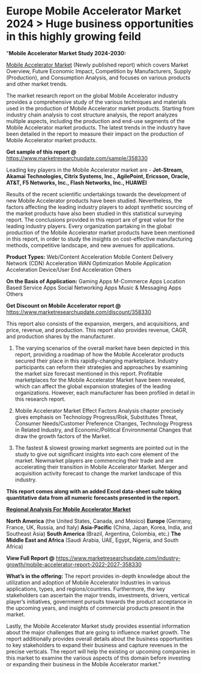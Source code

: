 # Europe Mobile Accelerator Market 2024 > Huge business opportunities in this highly growing feild
"<strong>Mobile Accelerator Market Study 2024-2030:</strong>

<a href=https://www.marketresearchupdate.com/sample/358330>Mobile Accelerator Market</a> (Newly published report) which covers Market Overview, Future Economic Impact, Competition by Manufacturers, Supply (Production), and Consumption Analysis, and focuses on various products and other market trends.

The market research report on the global Mobile Accelerator industry provides a comprehensive study of the various techniques and materials used in the production of Mobile Accelerator market products. Starting from industry chain analysis to cost structure analysis, the report analyzes multiple aspects, including the production and end-use segments of the Mobile Accelerator market products. The latest trends in the industry have been detailed in the report to measure their impact on the production of Mobile Accelerator market products.

<strong>Get sample of this report @</strong> <a href=https://www.marketresearchupdate.com/sample/358330>https://www.marketresearchupdate.com/sample/358330</a>

Leading key players in the Mobile Accelerator market are -
<strong>Jet-Stream, Akamai Technologies, Citrix Systems, Inc., AgilePoint, Ericsson, Oracle, AT&T, F5 Networks, Inc., Flash Networks, Inc., HUAWEI</strong>

Results of the recent scientific undertakings towards the development of new Mobile Accelerator products have been studied. Nevertheless, the factors affecting the leading industry players to adopt synthetic sourcing of the market products have also been studied in this statistical surveying report. The conclusions provided in this report are of great value for the leading industry players. Every organization partaking in the global production of the Mobile Accelerator market products have been mentioned in this report, in order to study the insights on cost-effective manufacturing methods, competitive landscape, and new avenues for applications.

<strong>Product Types:</strong>
Web/Content Acceleration
Mobile Content Delivery Network (CDN) Acceleration
WAN Optimization
Mobile Application Acceleration
Device/User End Acceleration
Others

<strong>On the Basis of Application:</strong>
Gaming Apps
M-Commerce Apps
Location Based Service Apps
Social Networking Apps
Music & Messaging Apps
Others

<strong>Get Discount on Mobile Accelerator report @</strong> <a href=https://www.marketresearchupdate.com/discount/358330>https://www.marketresearchupdate.com/discount/358330</a>

This report also consists of the expansion, mergers, and acquisitions, and price, revenue, and production. This report also provides revenue, CAGR, and production shares by the manufacturer.

1) The varying scenarios of the overall market have been depicted in this report, providing a roadmap of how the Mobile Accelerator products secured their place in this rapidly-changing marketplace. Industry participants can reform their strategies and approaches by examining the market size forecast mentioned in this report. Profitable marketplaces for the Mobile Accelerator Market have been revealed, which can affect the global expansion strategies of the leading organizations. However, each manufacturer has been profiled in detail in this research report.

2) Mobile Accelerator Market Effect Factors Analysis chapter precisely gives emphasis on Technology Progress/Risk, Substitutes Threat, Consumer Needs/Customer Preference Changes, Technology Progress in Related Industry, and Economic/Political Environmental Changes that draw the growth factors of the Market.

3) The fastest &amp; slowest growing market segments are pointed out in the study to give out significant insights into each core element of the market. Newmarket players are commencing their trade and are accelerating their transition in Mobile Accelerator Market. Merger and acquisition activity forecast to change the market landscape of this industry.

<strong>This report comes along with an added Excel data-sheet suite taking quantitative data from all numeric forecasts presented in the report.</strong>

<strong><u><b>Regional Analysis For Mobile Accelerator Market</b></u></strong>

<strong><b>North America</b></strong> (the United States, Canada, and Mexico)
<strong><b>Europe </b></strong>(Germany, France, UK, Russia, and Italy)
<strong><b>Asia-Pacific</b></strong> (China, Japan, Korea, India, and Southeast Asia)
<strong><b>South America</b></strong> (Brazil, Argentina, Colombia, etc.)
<strong><b>The Middle East and Africa</b></strong> (Saudi Arabia, UAE, Egypt, Nigeria, and South Africa)

<strong>View Full Report @</strong> <a href=https://www.marketresearchupdate.com/industry-growth/mobile-accelerator-report-2022-2027-358330>https://www.marketresearchupdate.com/industry-growth/mobile-accelerator-report-2022-2027-358330</a>

<strong>What’s in the offering:</strong> The report provides in-depth knowledge about the utilization and adoption of Mobile Accelerator Industries in various applications, types, and regions/countries. Furthermore, the key stakeholders can ascertain the major trends, investments, drivers, vertical player’s initiatives, government pursuits towards the product acceptance in the upcoming years, and insights of commercial products present in the market.

Lastly, the Mobile Accelerator Market study provides essential information about the major challenges that are going to influence market growth. The report additionally provides overall details about the business opportunities to key stakeholders to expand their business and capture revenues in the precise verticals. The report will help the existing or upcoming companies in this market to examine the various aspects of this domain before investing or expanding their business in the Mobile Accelerator market."
